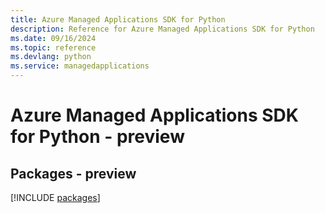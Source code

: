 ```yaml
---
title: Azure Managed Applications SDK for Python
description: Reference for Azure Managed Applications SDK for Python
ms.date: 09/16/2024
ms.topic: reference
ms.devlang: python
ms.service: managedapplications
---
```

# Azure Managed Applications SDK for Python - preview
## Packages - preview
[!INCLUDE [packages](managed-applications-index.md)]